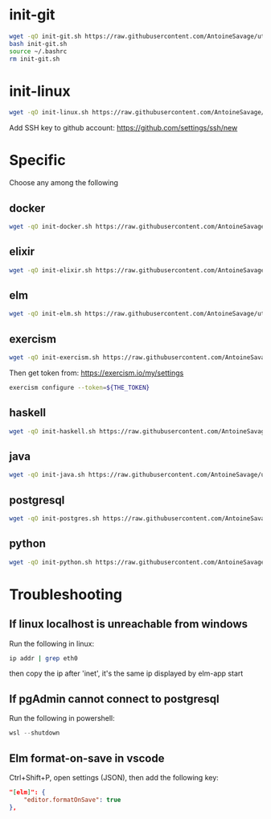 # init-git
```bash
wget -qO init-git.sh https://raw.githubusercontent.com/AntoineSavage/utils/main/init-git.sh
bash init-git.sh
source ~/.bashrc
rm init-git.sh
```

# init-linux
```bash
wget -qO init-linux.sh https://raw.githubusercontent.com/AntoineSavage/utils/main/init-linux.sh && bash init-linux.sh && source ~/.bashrc
```

Add SSH key to github account: https://github.com/settings/ssh/new

# Specific

Choose any among the following

## docker
```bash
wget -qO init-docker.sh https://raw.githubusercontent.com/AntoineSavage/utils/main/init-docker.sh && bash init-docker.sh
```

## elixir
```bash
wget -qO init-elixir.sh https://raw.githubusercontent.com/AntoineSavage/utils/main/init-elixir.sh && bash init-elixir.sh
```

## elm
```bash
wget -qO init-elm.sh https://raw.githubusercontent.com/AntoineSavage/utils/main/init-elm.sh && bash init-elm.sh
```

## exercism
```bash
wget -qO init-exercism.sh https://raw.githubusercontent.com/AntoineSavage/utils/main/init-exercism.sh && bash init-exercism.sh
```

Then get token from: https://exercism.io/my/settings
```bash
exercism configure --token=${THE_TOKEN}
```

## haskell
```bash
wget -qO init-haskell.sh https://raw.githubusercontent.com/AntoineSavage/utils/main/init-haskell.sh && bash init-haskell.sh
```

## java
```bash
wget -qO init-java.sh https://raw.githubusercontent.com/AntoineSavage/utils/main/init-java.sh && bash init-java.sh
```

## postgresql
```bash
wget -qO init-postgres.sh https://raw.githubusercontent.com/AntoineSavage/utils/main/init-postgres.sh && bash init-postgres.sh
```

## python
```bash
wget -qO init-python.sh https://raw.githubusercontent.com/AntoineSavage/utils/main/init-python.sh && bash init-python.sh
```

# Troubleshooting

## If linux localhost is unreachable from windows
Run the following in linux:
```bash
ip addr | grep eth0
```
then copy the ip after 'inet', it's the same ip displayed by elm-app start

## If pgAdmin cannot connect to postgresql
Run the following in powershell:
```powershell
wsl --shutdown
```

## Elm format-on-save in vscode
Ctrl+Shift+P, open settings (JSON), then add the following key:
```json
"[elm]": {
    "editor.formatOnSave": true
},
```
